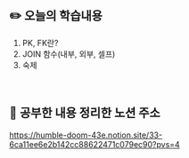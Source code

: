 ## :pencil2:  오늘의 학습내용
1. PK, FK란?
2. JOIN 함수(내부, 외부, 셀프)
3. 숙제
<br>

## :memo:  공부한 내용 정리한 노션 주소
<https://humble-doom-43e.notion.site/33-6ca11ee6e2b142cc88622471c079ec90?pvs=4>
